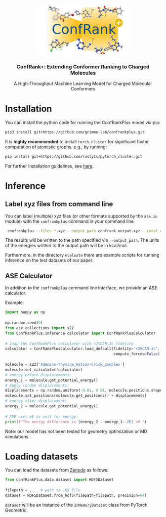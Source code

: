 <h1 align="center"><img src="./assets/logo.png" alt="ConfRank+" width="300"></h3>

<h3 align="center">ConfRank+: Extending Conformer Ranking to Charged Molecules</h3>
<p align="center"> A High-Throughput Machine Learning Model for Charged Molecular Conformers </p>


# Installation

You can install the python code for running the ConfRankPlus model via pip:

```bash
pip3 install git+https://github.com/grimme-lab/confrankplus.git
```

It is **highly recommended** to install `torch_cluster` for significant faster computation of atomistic graphs, e.g., by
running:

```bash
pip install git+https://github.com/rusty1s/pytorch_cluster.git
```

For further installation guidelines, see [here](https://github.com/rusty1s/pytorch_cluster/tree/master).

# Inference

## Label xyz files from command line

You can label (multiple) xyz files (or other formats supported by the `ase.io` module) with the `confrankplus` command
in your command line:

```bash
 confrankplus --files *.xyz --output_path confrank_output.xyz --total_charge 0  --fidelity r2SCAN-3c --batch_size 20
``` 

The results will be written to the path specified via `--output_path`. The units of the energies written to the output
path will be in kcal/mol.

Furthermore, in the directory `evaluate` there are example scripts for running inference on the test datasets of our
paper.

## ASE Calculator

In addition to the `confrankplus` command line interface, we provide an ASE calculator.

Example:

```python
import numpy as np

np.random.seed(0)
from ase.collections import s22
from ConfRankPlus.inference.calculator import ConfRankPlusCalculator

# load the ConfRankPlus calculator with r2SCAN-3c fidelity
calculator = ConfRankPlusCalculator.load_default(fidelity="r2SCAN-3c",
                                                 compute_forces=False)

molecule = s22['Adenine-thymine_Watson-Crick_complex']
molecule.set_calculator(calculator)
# energy before displacements:
energy_1 = molecule.get_potential_energy()
# Apply random displacements:
displacements = np.random.uniform(-0.01, 0.01, molecule.positions.shape)  # in Angstrom
molecule.set_positions(molecule.get_positions() + displacements)
# energy after displacement:
energy_2 = molecule.get_potential_energy()

# ASE uses eV as unit for energy:
print(f"The energy difference is {energy_2 - energy_1:.2E} eV.")
```

Note: our model has not been tested for geometry optimization or MD simulations.

# Loading datasets

You can load the datasets from [Zenodo](https://zenodo.org/records/15465665) as follows:

```python
from ConfRankPlus.data.dataset import HDF5Dataset

filepath = ...  # path to .h5 file 
dataset = HDF5Dataset.from_hdf5(filepath=filepath, precision=64)
```

`dataset` will be an instance of the `InMemoryDataset` class from PyTorch Geometric. 
